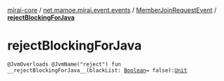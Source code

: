 [mirai-core](../../index.md) / [net.mamoe.mirai.event.events](../index.md) / [MemberJoinRequestEvent](index.md) / [__rejectBlockingForJava__](./__reject-blocking-for-java__.md)

# __rejectBlockingForJava__

`@JvmOverloads @JvmName("reject") fun __rejectBlockingForJava__(blackList: `[`Boolean`](https://kotlinlang.org/api/latest/jvm/stdlib/kotlin/-boolean/index.html)` = false): `[`Unit`](https://kotlinlang.org/api/latest/jvm/stdlib/kotlin/-unit/index.html)